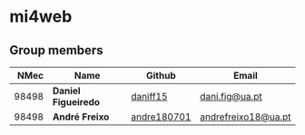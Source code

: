 # mi4web

## Group members

| NMec | Name | Github | Email |
|--:|---|---|---|
| 98498 | **Daniel Figueiredo** | [daniff15](https://github.com/daniff15) | dani.fig@ua.pt |
| 98498 | **André Freixo** | [andre180701](https://github.com/andre180701) | andrefreixo18@ua.pt |
